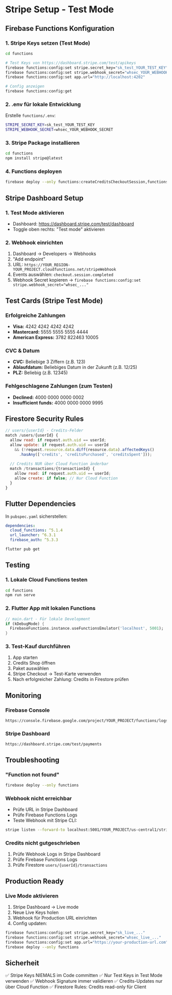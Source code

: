 # Stripe Setup - Test Mode

## Firebase Functions Konfiguration

### 1. Stripe Keys setzen (Test Mode)
```bash
cd functions

# Test Keys von https://dashboard.stripe.com/test/apikeys
firebase functions:config:set stripe.secret_key="sk_test_YOUR_TEST_KEY"
firebase functions:config:set stripe.webhook_secret="whsec_YOUR_WEBHOOK_SECRET"
firebase functions:config:set app.url="http://localhost:4202"

# Config anzeigen
firebase functions:config:get
```

### 2. .env für lokale Entwicklung
Erstelle `functions/.env`:
```bash
STRIPE_SECRET_KEY=sk_test_YOUR_TEST_KEY
STRIPE_WEBHOOK_SECRET=whsec_YOUR_WEBHOOK_SECRET
```

### 3. Stripe Package installieren
```bash
cd functions
npm install stripe@latest
```

### 4. Functions deployen
```bash
firebase deploy --only functions:createCreditsCheckoutSession,functions:stripeWebhook
```

## Stripe Dashboard Setup

### 1. Test Mode aktivieren
- Dashboard: https://dashboard.stripe.com/test/dashboard
- Toggle oben rechts: "Test mode" aktivieren

### 2. Webhook einrichten
1. Dashboard → Developers → Webhooks
2. "Add endpoint"
3. URL: `https://YOUR_REGION-YOUR_PROJECT.cloudfunctions.net/stripeWebhook`
4. Events auswählen: `checkout.session.completed`
5. Webhook Secret kopieren → `firebase functions:config:set stripe.webhook_secret="whsec_..."`

## Test Cards (Stripe Test Mode)

### Erfolgreiche Zahlungen
- **Visa:** 4242 4242 4242 4242
- **Mastercard:** 5555 5555 5555 4444
- **American Express:** 3782 822463 10005

### CVC & Datum
- **CVC:** Beliebige 3 Ziffern (z.B. 123)
- **Ablaufdatum:** Beliebiges Datum in der Zukunft (z.B. 12/25)
- **PLZ:** Beliebig (z.B. 12345)

### Fehlgeschlagene Zahlungen (zum Testen)
- **Declined:** 4000 0000 0000 0002
- **Insufficient funds:** 4000 0000 0000 9995

## Firestore Security Rules

```javascript
// users/{userId} - Credits-Felder
match /users/{userId} {
  allow read: if request.auth.uid == userId;
  allow update: if request.auth.uid == userId 
    && (!request.resource.data.diff(resource.data).affectedKeys()
      .hasAny(['credits', 'creditsPurchased', 'creditsSpent']));
  
  // Credits NUR über Cloud Function änderbar
  match /transactions/{transactionId} {
    allow read: if request.auth.uid == userId;
    allow create: if false; // Nur Cloud Function
  }
}
```

## Flutter Dependencies

In `pubspec.yaml` sicherstellen:
```yaml
dependencies:
  cloud_functions: ^5.1.4
  url_launcher: ^6.3.1
  firebase_auth: ^5.3.3
```

```bash
flutter pub get
```

## Testing

### 1. Lokale Cloud Functions testen
```bash
cd functions
npm run serve
```

### 2. Flutter App mit lokalen Functions
```dart
// main.dart - Für lokale Development
if (kDebugMode) {
  FirebaseFunctions.instance.useFunctionsEmulator('localhost', 5001);
}
```

### 3. Test-Kauf durchführen
1. App starten
2. Credits Shop öffnen
3. Paket auswählen
4. Stripe Checkout → Test-Karte verwenden
5. Nach erfolgreicher Zahlung: Credits in Firestore prüfen

## Monitoring

### Firebase Console
```
https://console.firebase.google.com/project/YOUR_PROJECT/functions/logs
```

### Stripe Dashboard
```
https://dashboard.stripe.com/test/payments
```

## Troubleshooting

### "Function not found"
```bash
firebase deploy --only functions
```

### Webhook nicht erreichbar
- Prüfe URL in Stripe Dashboard
- Prüfe Firebase Functions Logs
- Teste Webhook mit Stripe CLI:
```bash
stripe listen --forward-to localhost:5001/YOUR_PROJECT/us-central1/stripeWebhook
```

### Credits nicht gutgeschrieben
1. Prüfe Webhook Logs in Stripe Dashboard
2. Prüfe Firebase Functions Logs
3. Prüfe Firestore `users/{userId}/transactions`

## Production Ready

### Live Mode aktivieren
1. Stripe Dashboard → Live mode
2. Neue Live Keys holen
3. Webhook für Production URL einrichten
4. Config updaten:
```bash
firebase functions:config:set stripe.secret_key="sk_live_..."
firebase functions:config:set stripe.webhook_secret="whsec_live_..."
firebase functions:config:set app.url="https://your-production-url.com"
firebase deploy --only functions
```

## Sicherheit

✅ Stripe Keys NIEMALS im Code committen
✅ Nur Test Keys in Test Mode verwenden
✅ Webhook Signature immer validieren
✅ Credits-Updates nur über Cloud Function
✅ Firestore Rules: Credits read-only für Client

